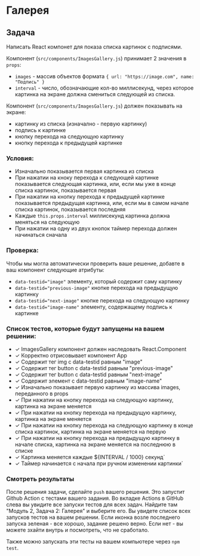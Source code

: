 # Галерея

## Задача

Написать React компонет для показа списка картинок с подписями.

Компонент (`src/components/ImagesGallery.js`) принимает 2 значения в `props`:

- `images` - массив объектов формата `{ url: "https://image.com", name: "Подпись" }`
- `interval` - число, обозначающие кол-во миллисекунд, через которое картинка на экране должна смениться следующей из списка.

Компонент (`src/components/ImagesGallery.js`) должен показывать на экране:

- картинку из списка (изначално - первую картинку)
- подпись к картинке
- кнопку перехода на следующую картинку
- кнопку перехода к предыдущей картинке

### Условия:

- Изначально показывается первая картинка из списка
- При нажатии на кноку перехода к следующей картинке показывается следующая картинка, или, если мы уже в конце списка картинок, показывается первая
- При нажатии на кнопку перехода к предыдущей картинке показывается предыдущая картинка, или, если мы в самом начале списка картинок, показывается последняя
- Каждые `this.props.interval` миллисекунд картинка должна меняться на следующую
- При нажатии на одну из двух кнопок таймер перехода должен начинаться сначала

### Проверка:

Чтобы мы могла автоматически проверить ваше решение, добавте в ваш компонент следующие атрибуты:

- `data-testid="image"` элементу, который содержит саму картинку
- `data-testid="previous-image"` кнопке перехода на предыдущую картинку
- `data-testid="next-image"` кнопке перехода на следующую картинку
- `data-testid="image-name"` элементу, содержащему подпись к картинке

### Список тестов, которые будут запущены на вашем решении:

- ✓ ImagesGallery компонент должен наследовать React.Component
- ✓ Корректно отрисовывает компонент App
- ✓ Содержит тег img с data-testid равным "image"
- ✓ Содержит тег button с data-testid равным "previous-image"
- ✓ Содержит тег button с data-testid равным "next-image"
- ✓ Содержит элемент с data-testid равным "image-name"
- ✓ Изначально показывает первую картинку из массива images, переданного в props
- ✓ При нажатии на кнопку перехода на следующую картинку, картинка на экране меняется
- ✓ При нажатии на кнопку перехода на предыдущую картинку, картинка на экране меняется
- ✓ При нажатии на кнопку перехода на следующую картинку в конце списка картинок, картинка на экране меняется на первую
- ✓ При нажатии на кнопку перехода на предыдущую картинку в начале списка, картинка на экране меняется на последнюю в списке
- ✓ Картинка меняется каждые ${INTERVAL / 1000} секунд`
- ✓ Таймер начинается с начала при ручном изменении картинки`

### Смотреть результаты

После решения задачи, сделайте `push` вашего решения. Это запустит Github Action с тестами вашего задания.
Во вкладке Actions в GitHub слева вы увидите все запуски тестов для всех задач. Найдите там "Модуль 2, Задача 2: Галерея" и выберите его. Вы увидете список всех запусков тестов на вашем решении.
Если иконка возле последнего запуска зеленая - все хорошо, задание решено верно. Если нет - вы можете зхайти внутрь и посмотреть, что не сработало.

Также можно запускать эти тесты на вашем компьютере через `npm test`.
